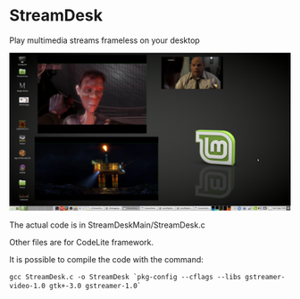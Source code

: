 # StreamDesk
Play multimedia streams frameless on your desktop

![Alt text](screenshot.png?raw=true "Screenshot")

The actual code is in StreamDeskMain/StreamDesk.c

Other files are for CodeLite framework.

It is possible to compile the code with the command:
```
gcc StreamDesk.c -o StreamDesk `pkg-config --cflags --libs gstreamer-video-1.0 gtk+-3.0 gstreamer-1.0`
```
